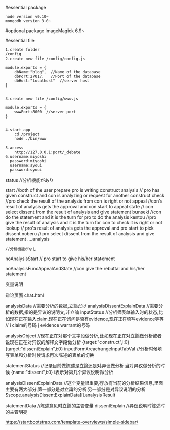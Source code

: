 #essential package

    node version v0.10~
    mongodb version 3.0~

#optional package
    ImageMagick 6.9~


#essential file


    1.create folder
    /config
    2.create new file /config/config.js

    module.exports = {
        dbName:"blog",  //Name of the database
        dbPort:27017,   //Port of the database
        dbHost:"localhost"  //server host
    }


    3.create new file /config/www.js

    module.exports = {
        wwwPort:8000  //server port
    }


    4.start app
        cd /project
        node ./bin/www
        
    5.access
        http://127.0.0.1:port/_debate
    6.username:miyoshi
      password:miyoshi
      username:syoui
      password:syoui


  status
    //分析機能があり

  start //both of the user prepare pro is writing construct
  analysis // pro has given construct and con is analyzing or request for another construct
  check  //pro check the result of the analysis from con is right or not
  appeal //con's result of analysis gets the approval and con start to appeal
    state // con select dissent from the result of analysis and give statement
  bunseki  //con do the statement and it is the turn for pro to do the analysis
  kentou //pro give the result of analysis and it is the turn for con to check it is right or not
  lookup    // pro's result of analysis gets the approval and pro start to pick dissent
    noberu   // pro select dissent from the result of analysis and give statement
  ....analysis



    //分析機能がなし

  noAnalysisStart // pro start to give his/her statement

  noAnalysisFuncAppealAndState //con give the rebuttal and his/her statement


变量说明

辩论页面
chat.html

analysisData //需要分析的数据,立論だけ
analysisDissentExplainData //需要分析的数据,指的是异议的说明文,非立論
inputStatus //分析师表单输入时的状态,比如现在正在输入claim,现在正在询问是否有evidence,现在正在填写evidence等等
// i claim的号码 j evidence warrant的号码

analysisObject //现在正在对那个文字段做分析,比如现在正在对立論做分析或者说现在正在对异议的解释文字段做分析
{target:"construct",i:0} {target:"dissentExplain",i:0}
inputFormAreachangeInputTabVal  //分析时候填写表单和分析时候请求再次陈述的表单的切换


statementStatus //记录目前做陈述是立論还是对异议做分析
当对异议做分析的时候  {name:"dissent",i:0}  i表示对第几个异议说明做分析


analysisDissentExplainData //这个变量很重要,存放有当前的分析结果信息,里面主要有两大部分,第一部分是对立論的分析,另一部分是对异议说明的分析
$scope.analysisDissentExplainData[i].analysisResult

statementData //陈述意见时立論的主管变量
dissentExplain  //异议说明时陈述时的主管明亮
















https://startbootstrap.com/template-overviews/simple-sidebar/

